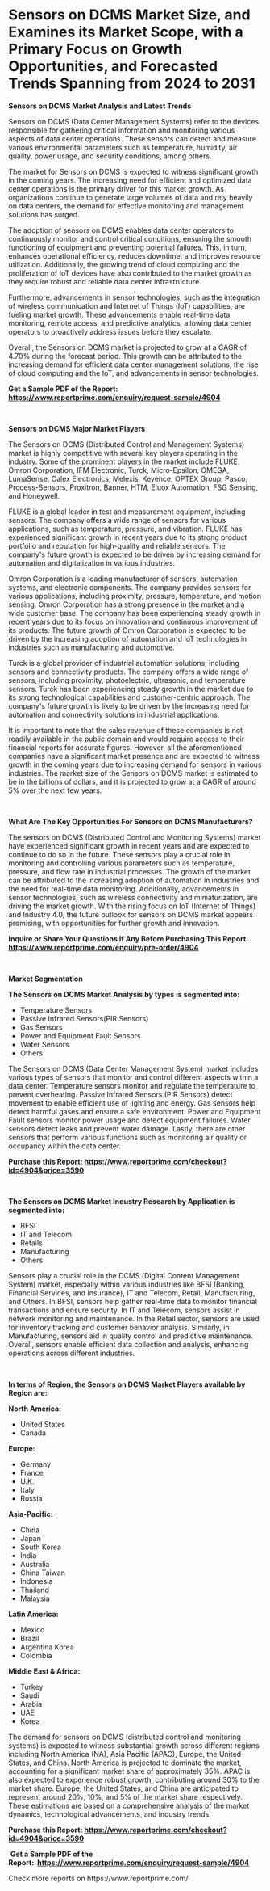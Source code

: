 <p><h1>Sensors on DCMS Market Size, and Examines its Market Scope, with a Primary Focus on Growth Opportunities, and Forecasted Trends Spanning from 2024 to 2031</h1></p><p><strong>Sensors on DCMS Market Analysis and Latest Trends</strong></p>
<p><p>Sensors on DCMS (Data Center Management Systems) refer to the devices responsible for gathering critical information and monitoring various aspects of data center operations. These sensors can detect and measure various environmental parameters such as temperature, humidity, air quality, power usage, and security conditions, among others.</p><p>The market for Sensors on DCMS is expected to witness significant growth in the coming years. The increasing need for efficient and optimized data center operations is the primary driver for this market growth. As organizations continue to generate large volumes of data and rely heavily on data centers, the demand for effective monitoring and management solutions has surged.</p><p>The adoption of sensors on DCMS enables data center operators to continuously monitor and control critical conditions, ensuring the smooth functioning of equipment and preventing potential failures. This, in turn, enhances operational efficiency, reduces downtime, and improves resource utilization. Additionally, the growing trend of cloud computing and the proliferation of IoT devices have also contributed to the market growth as they require robust and reliable data center infrastructure.</p><p>Furthermore, advancements in sensor technologies, such as the integration of wireless communication and Internet of Things (IoT) capabilities, are fueling market growth. These advancements enable real-time data monitoring, remote access, and predictive analytics, allowing data center operators to proactively address issues before they escalate.</p><p>Overall, the Sensors on DCMS market is projected to grow at a CAGR of 4.70% during the forecast period. This growth can be attributed to the increasing demand for efficient data center management solutions, the rise of cloud computing and the IoT, and advancements in sensor technologies.</p></p>
<p><strong>Get a Sample PDF of the Report:&nbsp; <a href="https://www.reportprime.com/enquiry/request-sample/4904">https://www.reportprime.com/enquiry/request-sample/4904</a></strong></p>
<p>&nbsp;</p>
<p><strong>Sensors on DCMS Major Market Players</strong></p>
<p><p>The Sensors on DCMS (Distributed Control and Management Systems) market is highly competitive with several key players operating in the industry. Some of the prominent players in the market include FLUKE, Omron Corporation, IFM Electronic, Turck, Micro-Epsilon, OMEGA, LumaSense, Calex Electronics, Melexis, Keyence, OPTEX Group, Pasco, Process-Sensors, Proxitron, Banner, HTM, Eluox Automation, FSG Sensing, and Honeywell.</p><p>FLUKE is a global leader in test and measurement equipment, including sensors. The company offers a wide range of sensors for various applications, such as temperature, pressure, and vibration. FLUKE has experienced significant growth in recent years due to its strong product portfolio and reputation for high-quality and reliable sensors. The company's future growth is expected to be driven by increasing demand for automation and digitalization in various industries.</p><p>Omron Corporation is a leading manufacturer of sensors, automation systems, and electronic components. The company provides sensors for various applications, including proximity, pressure, temperature, and motion sensing. Omron Corporation has a strong presence in the market and a wide customer base. The company has been experiencing steady growth in recent years due to its focus on innovation and continuous improvement of its products. The future growth of Omron Corporation is expected to be driven by the increasing adoption of automation and IoT technologies in industries such as manufacturing and automotive.</p><p>Turck is a global provider of industrial automation solutions, including sensors and connectivity products. The company offers a wide range of sensors, including proximity, photoelectric, ultrasonic, and temperature sensors. Turck has been experiencing steady growth in the market due to its strong technological capabilities and customer-centric approach. The company's future growth is likely to be driven by the increasing need for automation and connectivity solutions in industrial applications.</p><p>It is important to note that the sales revenue of these companies is not readily available in the public domain and would require access to their financial reports for accurate figures. However, all the aforementioned companies have a significant market presence and are expected to witness growth in the coming years due to increasing demand for sensors in various industries. The market size of the Sensors on DCMS market is estimated to be in the billions of dollars, and it is projected to grow at a CAGR of around 5% over the next few years.</p></p>
<p>&nbsp;</p>
<p><strong>What Are The Key Opportunities For Sensors on DCMS Manufacturers?</strong></p>
<p><p>The sensors on DCMS (Distributed Control and Monitoring Systems) market have experienced significant growth in recent years and are expected to continue to do so in the future. These sensors play a crucial role in monitoring and controlling various parameters such as temperature, pressure, and flow rate in industrial processes. The growth of the market can be attributed to the increasing adoption of automation in industries and the need for real-time data monitoring. Additionally, advancements in sensor technologies, such as wireless connectivity and miniaturization, are driving the market growth. With the rising focus on IoT (Internet of Things) and Industry 4.0, the future outlook for sensors on DCMS market appears promising, with opportunities for further growth and innovation.</p></p>
<p><strong>Inquire or Share Your Questions If Any Before Purchasing This Report: <a href="https://www.reportprime.com/enquiry/pre-order/4904">https://www.reportprime.com/enquiry/pre-order/4904</a></strong></p>
<p>&nbsp;</p>
<p><strong>Market Segmentation</strong></p>
<p><strong>The Sensors on DCMS Market Analysis by types is segmented into:</strong></p>
<p><ul><li>Temperature Sensors</li><li>Passive Infrared Sensors(PIR Sensors)</li><li>Gas Sensors</li><li>Power and Equipment Fault Sensors</li><li>Water Sensors</li><li>Others</li></ul></p>
<p><p>The Sensors on DCMS (Data Center Management System) market includes various types of sensors that monitor and control different aspects within a data center. Temperature sensors monitor and regulate the temperature to prevent overheating. Passive Infrared Sensors (PIR Sensors) detect movement to enable efficient use of lighting and energy. Gas sensors help detect harmful gases and ensure a safe environment. Power and Equipment Fault sensors monitor power usage and detect equipment failures. Water sensors detect leaks and prevent water damage. Lastly, there are other sensors that perform various functions such as monitoring air quality or occupancy within the data center.</p></p>
<p><strong>Purchase this Report:&nbsp;<a href="https://www.reportprime.com/checkout?id=4904&price=3590">https://www.reportprime.com/checkout?id=4904&price=3590</a></strong></p>
<p>&nbsp;</p>
<p><strong>The Sensors on DCMS Market Industry Research by Application is segmented into:</strong></p>
<p><ul><li>BFSI</li><li>IT and Telecom</li><li>Retails</li><li>Manufacturing</li><li>Others</li></ul></p>
<p><p>Sensors play a crucial role in the DCMS (Digital Content Management System) market, especially within various industries like BFSI (Banking, Financial Services, and Insurance), IT and Telecom, Retail, Manufacturing, and Others. In BFSI, sensors help gather real-time data to monitor financial transactions and ensure security. In IT and Telecom, sensors assist in network monitoring and maintenance. In the Retail sector, sensors are used for inventory tracking and customer behavior analysis. Similarly, in Manufacturing, sensors aid in quality control and predictive maintenance. Overall, sensors enable efficient data collection and analysis, enhancing operations across different industries.</p></p>
<p>&nbsp;</p>
<p><strong>In terms of Region, the Sensors on DCMS Market Players available by Region are:</strong></p>
<p>
    <p> <strong> North America: </strong>
        <ul>
            <li>United States</li>
            <li>Canada</li>
        </ul>
        </p> 
    <p> <strong> Europe: </strong>
        <ul>
            <li>Germany</li>
            <li>France</li>
            <li>U.K.</li>
            <li>Italy</li>
            <li>Russia</li>
        </ul>
        </p> 
    <p> <strong> Asia-Pacific: </strong>
        <ul>
            <li>China</li>
            <li>Japan</li>
            <li>South Korea</li>
            <li>India</li>
            <li>Australia</li>
            <li>China Taiwan</li>
            <li>Indonesia</li>
            <li>Thailand</li>
            <li>Malaysia</li>
        </ul>
        </p> 
    <p> <strong> Latin America: </strong>
        <ul>
            <li>Mexico</li>
            <li>Brazil</li>
            <li>Argentina Korea</li>
            <li>Colombia</li>
        </ul>
        </p> 
    <p> <strong> Middle East & Africa: </strong>
        <ul>
            <li>Turkey</li>
            <li>Saudi</li>
            <li>Arabia</li>
            <li>UAE</li>
            <li>Korea</li>
        </ul>
    </p>
    </p>
<p><p>The demand for sensors on DCMS (distributed control and monitoring systems) is expected to witness substantial growth across different regions including North America (NA), Asia Pacific (APAC), Europe, the United States, and China. North America is projected to dominate the market, accounting for a significant market share of approximately 35%. APAC is also expected to experience robust growth, contributing around 30% to the market share. Europe, the United States, and China are anticipated to represent around 20%, 10%, and 5% of the market share respectively. These estimations are based on a comprehensive analysis of the market dynamics, technological advancements, and industry trends.</p></p>
<p><strong>Purchase this Report: <a href="https://www.reportprime.com/checkout?id=4904&price=3590">https://www.reportprime.com/checkout?id=4904&price=3590</a></strong></p>
<p>&nbsp;<strong>Get a Sample PDF of the Report:&nbsp;&nbsp;<a href="https://www.reportprime.com/enquiry/request-sample/4904">https://www.reportprime.com/enquiry/request-sample/4904</a></strong></p>
<p><strong></strong></p>
<p>Check more reports on https://www.reportprime.com/</p>